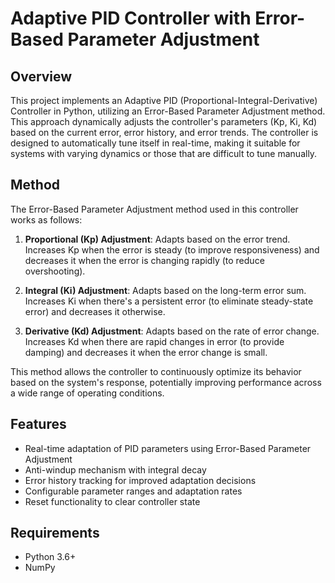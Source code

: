 # Adaptive PID Controller with Error-Based Parameter Adjustment

## Overview

This project implements an Adaptive PID (Proportional-Integral-Derivative) Controller in Python, utilizing an Error-Based Parameter Adjustment method. This approach dynamically adjusts the controller's parameters (Kp, Ki, Kd) based on the current error, error history, and error trends. The controller is designed to automatically tune itself in real-time, making it suitable for systems with varying dynamics or those that are difficult to tune manually.

## Method

The Error-Based Parameter Adjustment method used in this controller works as follows:

1. **Proportional (Kp) Adjustment**: Adapts based on the error trend. Increases Kp when the error is steady (to improve responsiveness) and decreases it when the error is changing rapidly (to reduce overshooting).

2. **Integral (Ki) Adjustment**: Adapts based on the long-term error sum. Increases Ki when there's a persistent error (to eliminate steady-state error) and decreases it otherwise.

3. **Derivative (Kd) Adjustment**: Adapts based on the rate of error change. Increases Kd when there are rapid changes in error (to provide damping) and decreases it when the error change is small.

This method allows the controller to continuously optimize its behavior based on the system's response, potentially improving performance across a wide range of operating conditions.

## Features

- Real-time adaptation of PID parameters using Error-Based Parameter Adjustment
- Anti-windup mechanism with integral decay
- Error history tracking for improved adaptation decisions
- Configurable parameter ranges and adaptation rates
- Reset functionality to clear controller state

## Requirements

- Python 3.6+
- NumPy